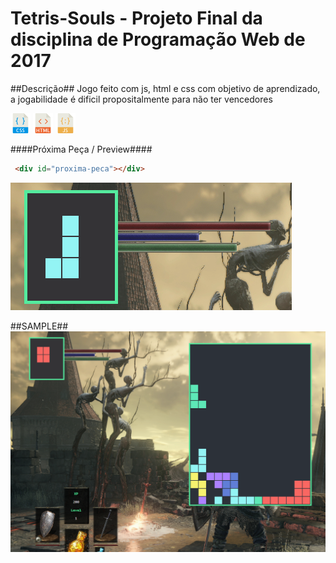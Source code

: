# Tetris-Souls - Projeto Final da disciplina de Programação Web de 2017 #
##Descrição##
Jogo feito com js, html e css com objetivo de aprendizado, a jogabilidade é dificil propositalmente para não ter vencedores

![css](https://github.com/YanMatheus/Tetris-Souls/blob/master/tetris/001-interface.png "css") ![html](https://github.com/YanMatheus/Tetris-Souls/blob/master/tetris/003-html.png "html")
![css](https://github.com/YanMatheus/Tetris-Souls/blob/master/tetris/002-javascript.png "js")

####Próxima Peça / Preview####
```html
 <div id="proxima-peca"></div>
```

![preview](https://github.com/YanMatheus/Tetris-Souls/blob/master/tetris/proxima-peca.PNG "css")

##SAMPLE##
![bkgnd](https://github.com/YanMatheus/Tetris-Souls/blob/master/tetris/tetrisland.PNG "bkgnd")
